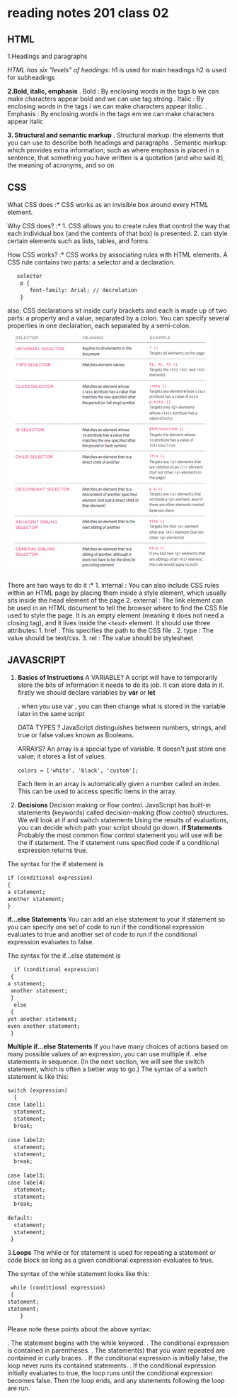 # reading notes 201 class 02

## HTML

1.Headings and paragraphs

*HTML has six "levels" of headings:*
h1 is used for main headings
h2 is used for subheadings

**2.Bold, italic, emphasis**
   . Bold : By enclosing words in the tags b we can make characters appear bold and we can use tag strong
   . Italic : By enclosing words in the tags i we can make characters appear italic.
   . Emphasis : By enclosing words in the tags em we can make characters appear italic

**3. Structural and semantic markup**
     . Structural markup: the elements that you can use to describe both headings and paragraphs
     . Semantic markup: which provides extra information; such as where emphasis is placed in a sentence, that something
                    you have written is a quotation (and who said it), the meaning of acronyms, and so on

## CSS

What CSS does :*
    CSS works as an invisible box around every HTML element.

Why CSS does? :*
    1. CSS allows you to create rules that control the way that each individual box (and the contents of that box) is presented.
    2. can style certain elements such as lists, tables, and forms.

How CSS works? :*
    CSS works by associating rules with HTML elements. A CSS rule
    contains two parts: a selector and a declaration.

       selector
        p {
           font-family: Arial; // decrelation 
        }

 also; CSS declarations sit inside curly brackets and each is made up of two parts: a property and a value, separated by a colon. You can specify several properties in one declaration, each separated by a semi-colon.
 ![css selector](img/css%20slector.png)

There are two ways to do it :*
    1. internal : You can also include CSS rules within an HTML page by placing them inside a style element, which usually sits inside the head element of the page
    2. external : The link element can be used in an HTML document to tell the browser where to find the CSS file used to style the page. It is an empty element (meaning it  does not need a closing tag), and it lives inside the `<head>` element. It should use three attributes:
                              1. href : This specifies the path to the CSS file .
                              2. type :  The value should be text/css.
                              3. rel :  The value should be stylesheet

## JAVASCRIPT

1. **Basics of Instructions**
    A VARIABLE?
    A script will have to temporarily store the bits of information it needs to do its job. It can store data in it.
    firstly we should declare variables by **var** or **let**

    . when you use var , you can then change what is stored in the variable later in the same script

    DATA TYPES ?
    JavaScript distinguishes between numbers, strings, and true or false values known as Booleans.

    ARRAYS?
    An array is a special type of variable. It doesn't just store one value; it stores a list of values.

    `colors = ['white', 'black', 'custom'];`

    Each item in an array is automatically given a number called an index. This can be used to access specific items in the array.

2. **Decisions**
     Decision making or flow control. JavaScript has built-in statements (keywords) called decision-making (flow control) structures. We will look at if and switch statements
    Using the results of evaluations, you can decide which path your script should go down.
    **if Statements**
Probably the most common flow control statement you will use will be the if statement. The if statement runs specified code if a conditional expression returns true.

The syntax for the if statement is

    if (conditional expression)
    {
    a statement;
    another statement;
    }

 **if...else Statements**
You can add an else statement to your if statement so you can specify one set of code to run if the conditional expression evaluates to true and another set of code to run if the conditional expression evaluates to false.

The syntax for the if...else statement is

      if (conditional expression)
     {
    a statement;
     another statement;
     }
      else
     {
    yet another statement;
    even another statement;
     }
  
  **Multiple if...else Statements**
If you have many choices of actions based on many possible values of an expression, you can use multiple if...else statements in sequence. (In the next section, we will see the switch statement, which is often a better way to go.)
    The syntax of a switch statement is like this:

    switch (expression)
      {
    case label1:
      statement;
      statement;
      break;

    case label2:
      statement;
      statement;
      break;

    case label3:
    case label4:
      statement;
      statement;
      break;

    default:
      statement;
      statement;
     }

   3.**Loops**
    The while or for statement is used for repeating a statement or code block as long as a given conditional expression evaluates to true.

The syntax of the while statement looks like this:

     while (conditional expression)
     {
    statement;
    statement;
        }

Please note these points about the above syntax:

. The statement begins with the while keyword.
. The conditional expression is contained in parentheses.
. The statement(s) that you want repeated are contained in curly braces.
. If the conditional expression is initially false, the loop never runs its contained statements.
. If the conditional expression initially evaluates to true, the loop runs until the conditional expression becomes false. Then the loop ends, and any statements following the loop are run.
